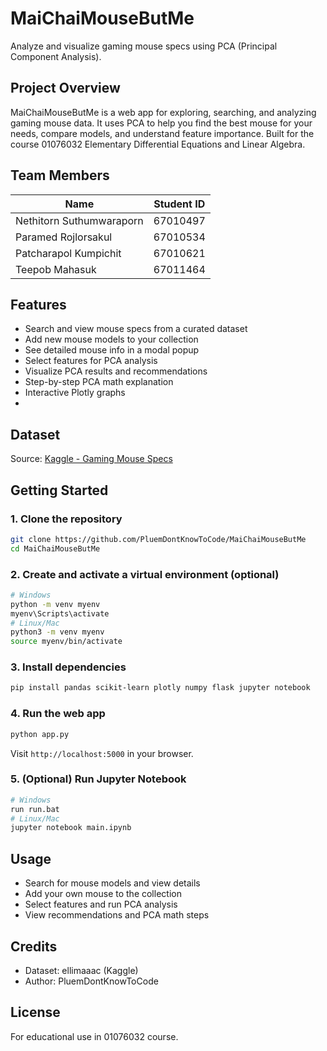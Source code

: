 # MaiChaiMouseButMe
Analyze and visualize gaming mouse specs using PCA (Principal Component Analysis).

## Project Overview
MaiChaiMouseButMe is a web app for exploring, searching, and analyzing gaming mouse data. It uses PCA to help you find the best mouse for your needs, compare models, and understand feature importance. Built for the course 01076032 Elementary Differential Equations and Linear Algebra.

## Team Members

| Name         | Student ID   |
|--------------|--------------|
| Nethitorn Suthumwaraporn  | 67010497 |
| Paramed Rojlorsakul       | 67010534 |
| Patcharapol Kumpichit     | 67010621 |
| Teepob Mahasuk            | 67011464 |

## Features
- Search and view mouse specs from a curated dataset
- Add new mouse models to your collection
- See detailed mouse info in a modal popup
- Select features for PCA analysis
- Visualize PCA results and recommendations
- Step-by-step PCA math explanation
- Interactive Plotly graphs
- 
## Dataset
Source: [Kaggle - Gaming Mouse Specs](https://www.kaggle.com/datasets/ellimaaac/gaming-mouse-specs/data)

## Getting Started

### 1. Clone the repository
```bash
git clone https://github.com/PluemDontKnowToCode/MaiChaiMouseButMe
cd MaiChaiMouseButMe
```

### 2. Create and activate a virtual environment (optional)
```bash
# Windows
python -m venv myenv
myenv\Scripts\activate
# Linux/Mac
python3 -m venv myenv
source myenv/bin/activate
```

### 3. Install dependencies
```bash
pip install pandas scikit-learn plotly numpy flask jupyter notebook
```

### 4. Run the web app
```bash
python app.py
```
Visit `http://localhost:5000` in your browser.

### 5. (Optional) Run Jupyter Notebook
```bash
# Windows
run run.bat
# Linux/Mac
jupyter notebook main.ipynb
```

## Usage
- Search for mouse models and view details
- Add your own mouse to the collection
- Select features and run PCA analysis
- View recommendations and PCA math steps
  
## Credits
- Dataset: ellimaaac (Kaggle)
- Author: PluemDontKnowToCode

## License
For educational use in 01076032 course.
